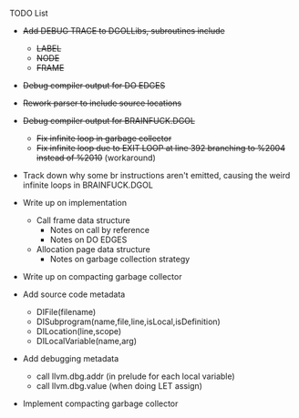 TODO List

* ~~Add DEBUG TRACE to DGOLLibs, subroutines include~~
  - ~~LABEL~~
  - ~~NODE~~
  - ~~FRAME~~

* ~~Debug compiler output for DO EDGES~~

* ~~Rework parser to include source locations~~

* ~~Debug compiler output for BRAINFUCK.DGOL~~
  - ~~Fix infinite loop in garbage collector~~
  - ~~Fix infinite loop due to EXIT LOOP at line 392 branching to %2004
    instead of %2010~~ (workaround)

* Track down why some br instructions aren't emitted, causing the
  weird infinite loops in BRAINFUCK.DGOL

* Write up on implementation
  - Call frame data structure
    + Notes on call by reference
    + Notes on DO EDGES
  - Allocation page data structure
    + Notes on garbage collection strategy

* Write up on compacting garbage collector

* Add source code metadata
  - DIFile(filename)
  - DISubprogram(name,file,line,isLocal,isDefinition)
  - DILocation(line,scope)
  - DILocalVariable(name,arg)

* Add debugging metadata
  - call llvm.dbg.addr (in prelude for each local variable)
  - call llvm.dbg.value (when doing LET assign)

* Implement compacting garbage collector

